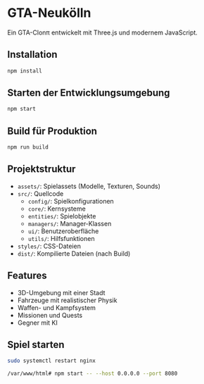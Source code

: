 # GTA-Neukölln

Ein GTA-Clonπ entwickelt mit Three.js und modernem JavaScript.

## Installation

```bash
npm install
```

## Starten der Entwicklungsumgebung

```bash
npm start
```

## Build für Produktion

```bash
npm run build
```

## Projektstruktur

- `assets/`: Spielassets (Modelle, Texturen, Sounds)
- `src/`: Quellcode
    - `config/`: Spielkonfigurationen
    - `core/`: Kernsysteme
    - `entities/`: Spielobjekte
    - `managers/`: Manager-Klassen
    - `ui/`: Benutzeroberfläche
    - `utils/`: Hilfsfunktionen
- `styles/`: CSS-Dateien
- `dist/`: Kompilierte Dateien (nach Build)

## Features

- 3D-Umgebung mit einer Stadt
- Fahrzeuge mit realistischer Physik
- Waffen- und Kampfsystem
- Missionen und Quests
- Gegner mit KI

## Spiel starten

```sh
sudo systemctl restart nginx
```

```sh
/var/www/html# npm start -- --host 0.0.0.0 --port 8080
```
